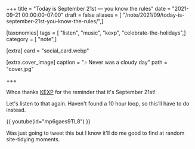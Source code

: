 +++
title = "Today is September 21st — you know the rules"
date = "2021-09-21 00:00:00-07:00"
draft = false
aliases = [ "/note/2021/09/today-is-september-21st-you-know-the-rules/",]

[taxonomies]
tags = [ "listen", "music", "kexp", "celebrate-the-holidays",]
category = [ "note",]

[extra]
card = "social_card.webp"

[extra.cover_image]
caption = "🎶 Never was a cloudy day"
path = "cover.jpg"

+++

[KEXP]: https://kexp.org

Whoa thanks [KEXP][] for the reminder that it's September 21st!

Let's listen to that again.
Haven't found a 10 hour loop, so this'll have to do instead.

{{ youtube(id="mp6gaes9TL8") }}

Was just going to tweet this but I know it'll do me good to find at random
site-tidying moments.